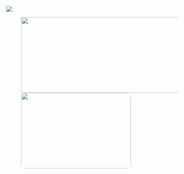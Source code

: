 ![](https://z3.ax1x.com/2021/04/10/cdk2X6.jpg)

<figure class="third">
  <img src="https://github-readme-stats.vercel.app/api?username=Kuibagit" width="536" height="204" align ="left"><img src="https://z3.ax1x.com/2021/04/10/cdnkuR.jpg" style="float:leth; width:296px;height:204px; border-radius:10px;"/>
</figure>

<!--
**Kuibagit/Kuibagit** is a ✨ _special_ ✨ repository because its `README.md` (this file) appears on your GitHub profile.

Here are some ideas to get you started:

- 🔭 I’m currently working on ...
- 🌱 I’m currently learning ...
- 👯 I’m looking to collaborate on ...
- 🤔 I’m looking for help with ...
- 💬 Ask me about ...
- 📫 How to reach me: ...
- 😄 Pronouns: ...
- ⚡ Fun fact: ...
-->
